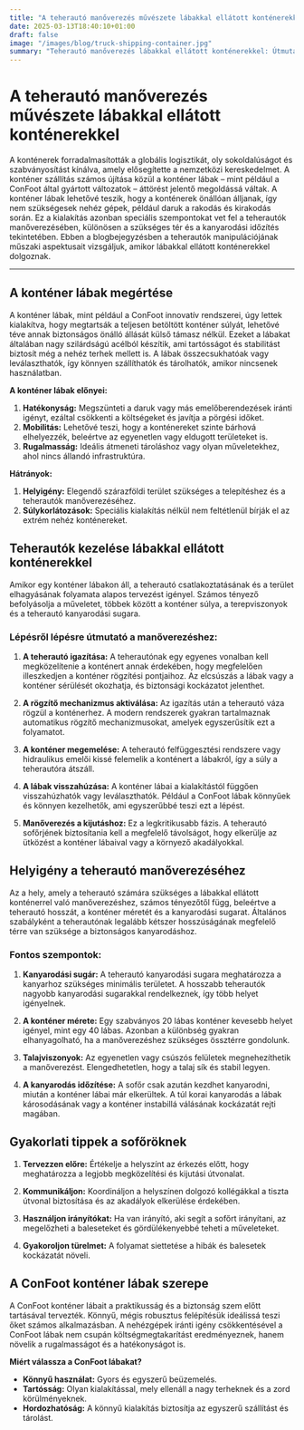 ```yaml
---
title: "A teherautó manőverezés művészete lábakkal ellátott konténerekkel"
date: 2025-03-13T18:40:10+01:00
draft: false
image: "/images/blog/truck-shipping-container.jpg"
summary: "Teherautó manőverezés lábakkal ellátott konténerekkel: Útmutató a hatékony konténerkezeléshez."
---
```


# A teherautó manőverezés művészete lábakkal ellátott konténerekkel

A konténerek forradalmasították a globális logisztikát, oly sokoldalúságot és szabványosítást kínálva, amely elősegítette a nemzetközi kereskedelmet. A konténer szállítás számos újítása közül a konténer lábak – mint például a ConFoot által gyártott változatok – áttörést jelentő megoldássá váltak. A konténer lábak lehetővé teszik, hogy a konténerek önállóan álljanak, így nem szükségesek nehéz gépek, például daruk a rakodás és kirakodás során. Ez a kialakítás azonban speciális szempontokat vet fel a teherautók manőverezésében, különösen a szükséges tér és a kanyarodási időzítés tekintetében. Ebben a blogbejegyzésben a teherautók manipulációjának műszaki aspektusait vizsgáljuk, amikor lábakkal ellátott konténerekkel dolgoznak.

---

## A konténer lábak megértése

A konténer lábak, mint például a ConFoot innovatív rendszerei, úgy lettek kialakítva, hogy megtartsák a teljesen betöltött konténer súlyát, lehetővé téve annak biztonságos önálló állását külső támasz nélkül. Ezeket a lábakat általában nagy szilárdságú acélból készítik, ami tartósságot és stabilitást biztosít még a nehéz terhek mellett is. A lábak összecsukhatóak vagy leválaszthatók, így könnyen szállíthatók és tárolhatók, amikor nincsenek használatban.

**A konténer lábak előnyei:**
1. **Hatékonyság:** Megszünteti a daruk vagy más emelőberendezések iránti igényt, ezáltal csökkenti a költségeket és javítja a pörgési időket.
2. **Mobilitás:** Lehetővé teszi, hogy a konténereket szinte bárhová elhelyezzék, beleértve az egyenetlen vagy eldugott területeket is.
3. **Rugalmasság:** Ideális átmeneti tároláshoz vagy olyan műveletekhez, ahol nincs állandó infrastruktúra.

**Hátrányok:**
1. **Helyigény:** Elegendő szárazföldi terület szükséges a telepítéshez és a teherautók manőverezéséhez.
2. **Súlykorlátozások:** Speciális kialakítás nélkül nem feltétlenül bírják el az extrém nehéz konténereket.

## Teherautók kezelése lábakkal ellátott konténerekkel

Amikor egy konténer lábakon áll, a teherautó csatlakoztatásának és a terület elhagyásának folyamata alapos tervezést igényel. Számos tényező befolyásolja a műveletet, többek között a konténer súlya, a terepviszonyok és a teherautó kanyarodási sugara.

### Lépésről lépésre útmutató a manőverezéshez:

1. **A teherautó igazítása:**
   A teherautónak egy egyenes vonalban kell megközelítenie a konténert annak érdekében, hogy megfelelően illeszkedjen a konténer rögzítési pontjaihoz. Az elcsúszás a lábak vagy a konténer sérülését okozhatja, és biztonsági kockázatot jelenthet.

2. **A rögzítő mechanizmus aktiválása:**
   Az igazítás után a teherautó váza rögzül a konténerhez. A modern rendszerek gyakran tartalmaznak automatikus rögzítő mechanizmusokat, amelyek egyszerűsítik ezt a folyamatot.

3. **A konténer megemelése:**
   A teherautó felfüggesztési rendszere vagy hidraulikus emelői kissé felemelik a konténert a lábakról, így a súly a teherautóra átszáll.

4. **A lábak visszahúzása:**
   A konténer lábai a kialakítástól függően visszahúzhatók vagy leválaszthatók. Például a ConFoot lábak könnyűek és könnyen kezelhetők, ami egyszerűbbé teszi ezt a lépést.

5. **Manőverezés a kijutáshoz:**
   Ez a legkritikusabb fázis. A teherautó sofőrjének biztosítania kell a megfelelő távolságot, hogy elkerülje az ütközést a konténer lábaival vagy a környező akadályokkal.

## Helyigény a teherautó manőverezéséhez

Az a hely, amely a teherautó számára szükséges a lábakkal ellátott konténerrel való manőverezéshez, számos tényezőtől függ, beleértve a teherautó hosszát, a konténer méretét és a kanyarodási sugarat. Általános szabályként a teherautónak legalább kétszer hosszúságának megfelelő térre van szüksége a biztonságos kanyarodáshoz.

### Fontos szempontok:

1. **Kanyarodási sugár:**
   A teherautó kanyarodási sugara meghatározza a kanyarhoz szükséges minimális területet. A hosszabb teherautók nagyobb kanyarodási sugarakkal rendelkeznek, így több helyet igényelnek.

2. **A konténer mérete:**
   Egy szabványos 20 lábas konténer kevesebb helyet igényel, mint egy 40 lábas. Azonban a különbség gyakran elhanyagolható, ha a manőverezéshez szükséges össztérre gondolunk.

3. **Talajviszonyok:**
   Az egyenetlen vagy csúszós felületek megnehezíthetik a manőverezést. Elengedhetetlen, hogy a talaj sík és stabil legyen.

4. **A kanyarodás időzítése:**
   A sofőr csak azután kezdhet kanyarodni, miután a konténer lábai már elkerültek. A túl korai kanyarodás a lábak károsodásának vagy a konténer instabillá válásának kockázatát rejti magában.

## Gyakorlati tippek a sofőröknek

1. **Tervezzen előre:**
   Értékelje a helyszínt az érkezés előtt, hogy meghatározza a legjobb megközelítési és kijutási útvonalat.

2. **Kommunikáljon:**
   Koordináljon a helyszínen dolgozó kollégákkal a tiszta útvonal biztosítása és az akadályok elkerülése érdekében.

3. **Használjon irányítókat:**
   Ha van irányító, aki segít a sofőrt irányítani, az megelőzheti a baleseteket és gördülékenyebbé teheti a műveleteket.

4. **Gyakoroljon türelmet:**
   A folyamat siettetése a hibák és balesetek kockázatát növeli.

## A ConFoot konténer lábak szerepe

A ConFoot konténer lábait a praktikusság és a biztonság szem előtt tartásával tervezték. Könnyű, mégis robusztus felépítésük ideálissá teszi őket számos alkalmazásban. A nehézgépek iránti igény csökkentésével a ConFoot lábak nem csupán költségmegtakarítást eredményeznek, hanem növelik a rugalmasságot és a hatékonyságot is.

**Miért válassza a ConFoot lábakat?**

- **Könnyű használat:** Gyors és egyszerű beüzemelés.
- **Tartósság:** Olyan kialakítással, mely ellenáll a nagy terheknek és a zord körülményeknek.
- **Hordozhatóság:** A könnyű kialakítás biztosítja az egyszerű szállítást és tárolást.
